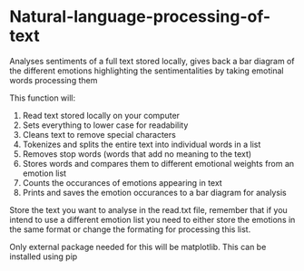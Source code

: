 # Natural-language-processing-of-text
Analyses sentiments of a full text stored locally, gives back a bar diagram of the different emotions highlighting the sentimentalities by taking emotinal words processing them

This function will:
1. Read text stored locally on your computer
2. Sets everything to lower case for readability
3. Cleans text to remove special characters
4. Tokenizes and splits the entire text into individual words in a list
5. Removes stop words (words that add no meaning to the text)
6. Stores words and compares them to different emotional weights from an emotion list
7. Counts the occurances of emotions appearing in text
8. Prints and saves the emotion occurances to a bar diagram for analysis

Store the text you want to analyse in the read.txt file, remember that if you intend to use a different emotion list you need to either store the emotions in the same format or change the formating for processing this list.

Only external package needed for this will be matplotlib. This can be installed using pip
